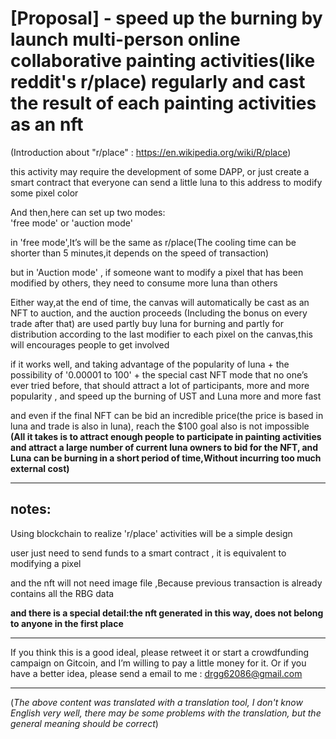 
# [Proposal] - speed up the burning by launch multi-person online collaborative painting activities(like reddit's r/place) regularly and cast the result of each painting activities as an nft

(Introduction about "r/place" : https://en.wikipedia.org/wiki/R/place)

this activity may require the development of some DAPP,
or just create a smart contract that everyone can send a little luna to this address to modify some pixel color

And then,here can set up two modes:  
'free mode' or 'auction mode'

in 'free mode',It’s will be the same as r/place(The cooling time can be shorter than 5 minutes,it depends on the speed of transaction)

but in 'Auction mode' , if someone want to modify a pixel that has been modified by others, they need to consume more luna than others

Either way,at the end of time, the canvas will automatically be cast as an NFT to auction, and the auction proceeds (Including the bonus on every trade after that) are used partly buy luna for burning and partly for distribution according to the last modifier to each pixel on the canvas,this will encourages people to get involved 


if it works well, and taking advantage of the popularity of luna + the possibility of '0.00001 to 100' + the special cast NFT mode that no one’s ever tried before, 
that should attract a lot of participants, more and more popularity , and speed up the burning of UST and Luna more and more fast

and even if the final NFT can be bid an incredible price(the price is based in luna and trade is also in luna),
reach the $100 goal also is not impossible
**(All it takes is to attract enough people to participate in painting activities and attract a large number of current luna owners to bid for the NFT, and Luna can be burning in a short period of time,Without incurring too much external cost)**

-----------------------------------------------------

## notes:

Using blockchain to realize 'r/place' activities will be a simple design

user just need to send funds to a smart contract , it is equivalent to modifying a pixel

and the nft will not need image file ,Because previous transaction is already contains all the RBG data

**and there is a special detail:the nft generated in this way, does not belong to anyone in the first place**

------------------------------------------------------------------------------------------------------------------------------------------


 If you think this is a good ideal, please retweet it or start a crowdfunding campaign on Gitcoin, and I’m willing to pay a little money for it.
 Or if you have a better idea, please send a email to me :  drgg62086@gmail.com

------------------------------------------------------------------------------------------------------------------------------------------


(_The above content was translated with a translation tool, I don't know English very well, there may be some problems with the translation, but the general meaning should be correct_)

